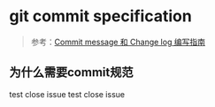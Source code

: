 # git commit specification

> 参考：[Commit message 和 Change log 编写指南](http://www.ruanyifeng.com/blog/2016/01/commit_message_change_log.html)

## 为什么需要commit规范

test close issue
test close issue
